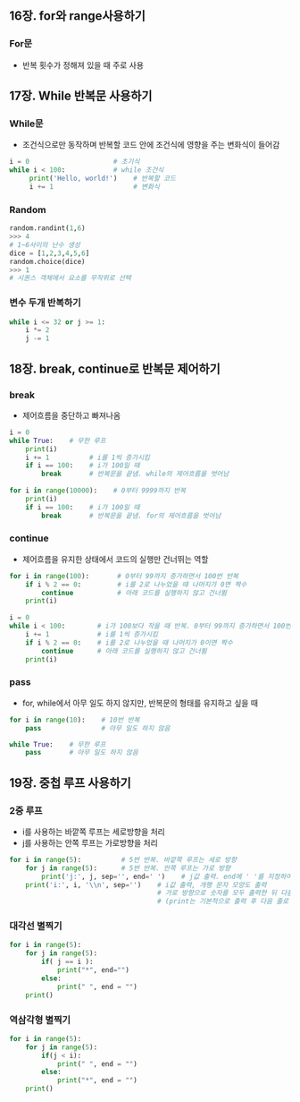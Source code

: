 ## 16장. for와 range사용하기

### For문

- 반복 횟수가 정해져 있을 때 주로 사용



## 17장. While 반복문 사용하기

### While문

- 조건식으로만 동작하며 반복할 코드 안에 조건식에 영향을 주는 변화식이 들어감

```python
i = 0                     # 초기식
while i < 100:            # while 조건식
     print('Hello, world!')    # 반복할 코드
     i += 1                    # 변화식
```

### Random

```python
random.randint(1,6)
>>> 4 
# 1~6사이의 난수 생성
dice = [1,2,3,4,5,6]
random.choice(dice)
>>> 1
# 시퀀스 객체에서 요소를 무작위로 선택
```

### 변수 두개 반복하기

```python
while i <= 32 or j >= 1:
	i *= 2
	j -= 1
```



## 18장. break, continue로 반복문 제어하기

### break

- 제어흐름을 중단하고 빠져나옴

```python
i = 0
while True:    # 무한 루프
    print(i)
    i += 1          # i를 1씩 증가시킴
    if i == 100:    # i가 100일 때
        break       # 반복문을 끝냄. while의 제어흐름을 벗어남
        
for i in range(10000):    # 0부터 9999까지 반복
    print(i)
    if i == 100:    # i가 100일 때
        break       # 반복문을 끝냄. for의 제어흐름을 벗어남
```

### continue

- 제어흐름을 유지한 상태에서 코드의 실행만 건너뛰는 역할

```python
for i in range(100):       # 0부터 99까지 증가하면서 100번 반복
    if i % 2 == 0:         # i를 2로 나누었을 때 나머지가 0면 짝수
        continue           # 아래 코드를 실행하지 않고 건너뜀
    print(i)
    
i = 0
while i < 100:        # i가 100보다 작을 때 반복. 0부터 99까지 증가하면서 100번 반복
    i += 1            # i를 1씩 증가시킴
    if i % 2 == 0:    # i를 2로 나누었을 때 나머지가 0이면 짝수
        continue      # 아래 코드를 실행하지 않고 건너뜀
    print(i)
```

### pass

- for, while에서 아무 일도 하지 않지만, 반복문의 형태를 유지하고 싶을 때

```python
for i in range(10):    # 10번 반복
    pass               # 아무 일도 하지 않음

while True:    # 무한 루프
    pass       # 아무 일도 하지 않음
```



## 19장. 중첩 루프 사용하기

### 2중 루프

- i를 사용하는 바깥쪽 루프는 세로방향을 처리
- j를 사용하는 안쪽 루프는 가로방향을 처리

```python
for i in range(5):          # 5번 반복. 바깥쪽 루프는 세로 방향
    for j in range(5):      # 5번 반복. 안쪽 루프는 가로 방향
        print('j:', j, sep='', end=' ')    # j값 출력. end에 ' '를 지정하여 줄바꿈 대신 한 칸 띄움
    print('i:', i, '\\n', sep='')    # i값 출력, 개행 문자 모양도 출력
                                     # 가로 방향으로 숫자를 모두 출력한 뒤 다음 줄로 넘어감
                                     # (print는 기본적으로 출력 후 다음 줄로 넘어감)
```

### 대각선 별찍기

```python
for i in range(5):
    for j in range(5):
        if( j == i ):
            print("*", end="")
        else:
            print(" ", end = "")
	print()
```

### 역삼각형 별찍기

```python
for i in range(5):
    for j in range(5):
        if(j < i):
            print(" ", end = "")
        else:
            print("*", end = "")
    print()       
```









